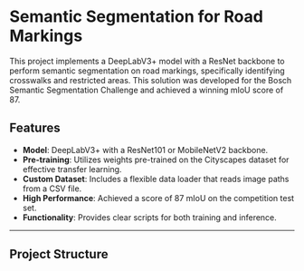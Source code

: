 # Semantic Segmentation for Road Markings

This project implements a DeepLabV3+ model with a ResNet backbone to perform semantic segmentation on road markings, specifically identifying crosswalks and restricted areas. This solution was developed for the Bosch Semantic Segmentation Challenge and achieved a winning mIoU score of 87.


## Features

- **Model**: DeepLabV3+ with a ResNet101 or MobileNetV2 backbone.
- **Pre-training**: Utilizes weights pre-trained on the Cityscapes dataset for effective transfer learning.
- **Custom Dataset**: Includes a flexible data loader that reads image paths from a CSV file.
- **High Performance**: Achieved a score of 87 mIoU on the competition test set.
- **Functionality**: Provides clear scripts for both training and inference.

---

## Project Structure